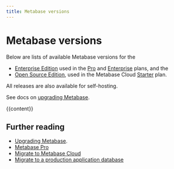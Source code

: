 ```yaml
---
title: Metabase versions
---
```


# Metabase versions

Below are lists of available Metabase versions for the 

- [Enterprise Edition](#metabase-enterprise-edition-releases) used in the [Pro](https://www.metabase.com/product/pro) and [Enterprise](https://www.metabase.com/product/enterprise) plans, and the 
- [Open Source Edition](#metabase-open-source-edition-releases), used in the Metabase Cloud [Starter](https://www.metabase.com/pricing) plan. 

All releases are also available for self-hosting.

See docs on [upgrading Metabase](./installation-and-operation/upgrading-metabase).

{{content}}

## Further reading

- [Upgrading Metabase](./installation-and-operation/upgrading-metabase).
- [Metabase Pro](https://www.metabase.com/product/pro)
- [Migrate to Metabase Cloud](https://www.metabase.com/docs/latest/cloud/migrate/guide)
- [Migrate to a production application database](./installation-and-operation/migrating-from-h2)
